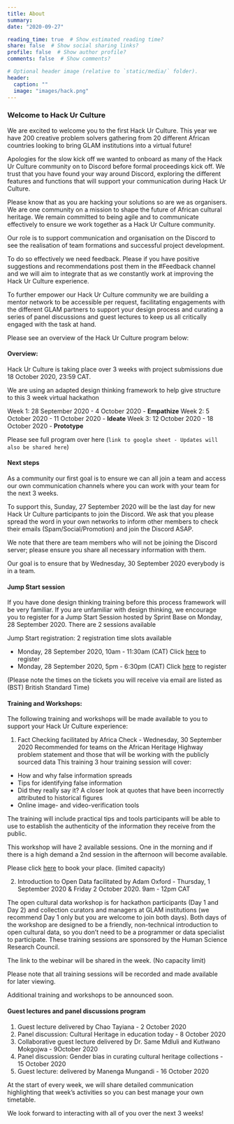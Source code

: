 ```yaml
---
title: About
summary:
date: "2020-09-27"

reading_time: true  # Show estimated reading time?
share: false  # Show social sharing links?
profile: false  # Show author profile?
comments: false  # Show comments?

# Optional header image (relative to `static/media/` folder).
header:
  caption: ""
  image: "images/hack.png"
---
```


### Welcome to Hack Ur Culture

We are excited to welcome you to the first Hack Ur Culture. This year we have 200 creative problem solvers gathering from 20 different African countries looking to bring GLAM institutions into a virtual future!

Apologies for the slow kick off we wanted to onboard as many of the Hack Ur Culture community on to Discord before formal proceedings kick off. We trust that you have found your way around Discord, exploring the different features and functions that will support your communication during Hack Ur Culture.

Please know that as you are hacking your solutions so are we as organisers. We are one community on a mission to shape the future of African cultural heritage. We remain committed to being agile and to communicate effectively to ensure we work together as a Hack Ur Culture community.

Our role is to support communication and organisation on the Discord to see the realisation of team formations and successful project development.

To do so effectively we need feedback. Please if you have positive suggestions and recommendations post them in the  #Feedback channel and we will aim to integrate that as we constantly work at improving the Hack Ur Culture experience.

To further empower our Hack Ur Culture community we are building a mentor network to be accessible per request, facilitating engagements with the different GLAM partners to support your design process and curating a series of panel discussions and guest lectures to keep us all critically engaged with the task at hand.

Please see an overview of the Hack Ur Culture program below:

#### Overview:

Hack Ur Culture is taking place over 3 weeks with project submissions due 18 October 2020, 23:59 CAT.

We are using an adapted design thinking framework to help give structure to this 3 week virtual hackathon

Week 1: 28 September 2020 - 4 October 2020 - **Empathize**
Week 2: 5 October 2020 - 11 October 2020 - **Ideate**
Week 3: 12 October 2020 - 18 October 2020 - **Prototype**

Please see full program over here (`link to google sheet - Updates will also be shared here`)

#### Next steps

As a community our first goal is to ensure we can all join a team and access our own communication channels where you can work with your team for the next 3 weeks.

To support this, Sunday, 27 September 2020 will be the last day for new Hack Ur Culture participants to join the Discord. We ask that you please spread the word in your own networks to inform other members to check their emails (Spam/Social/Promotion) and join the Discord ASAP.

We note that there are team members who will not be joining the Discord server; please ensure you share all necessary information with them.

Our goal is to ensure that by Wednesday, 30 September 2020 everybody is in a team.

#### Jump Start session

If you have done design thinking training before this process framework will be very familiar. If you are unfamiliar with design thinking, we encourage you to register for a Jump Start Session hosted by Sprint Base on Monday, 28 September 2020. There are 2 sessions available

Jump Start registration: 2 registration time slots available

- Monday, 28 September 2020, 10am - 11:30am (CAT) Click [here](https://www.eventbrite.com/e/virtual-problem-solving-jumpstart-tickets-119124870695) to register
- Monday, 28 September 2020, 5pm - 6:30pm (CAT) Click [here](https://www.eventbrite.com/e/virtual-problem-solving-jumpstart-tickets-119126072289) to register

(Please note the times on the tickets you will receive via email are listed as (BST) British Standard Time)

#### Training and Workshops:

The following training and workshops will be made available to you to support your Hack Ur Culture experience:

 1. Fact Checking facilitated by Africa Check - Wednesday, 30 September 2020
Recommended for teams on the African Heritage Highway problem statement and those that will be working with the publicly sourced data
This training 3 hour training session will cover:

- How and why false information spreads
- Tips for identifying false information
- Did they really say it? A closer look at quotes that have been incorrectly attributed to historical figures
- Online image- and video-verification tools

The training will include practical tips and tools participants will be able to use to establish the authenticity of the information they receive from the public.

This workshop will have 2 available sessions. One in the morning and if there is a high demand a 2nd session in the afternoon will become available.

Please click [here](https://airtable.com/shriD4aT22IfUE5ks) to book your place. (limited capacity)

2. Introduction to Open Data facilitated by Adam Oxford - Thursday, 1 September 2020 & Friday 2 October 2020. 9am - 12pm CAT

The open cultural data workshop is for hackathon participants (Day 1 and Day 2) and collection curators and managers at GLAM institutions (we recommend Day 1 only but you are welcome to join both days). Both days of the workshop are designed to be a friendly, non-technical introduction to open cultural data, so you don’t need to be a programmer or data specialist to participate. These training sessions are sponsored by the Human Science Research Council.

The link to the webinar will be shared in the week. (No capacity limit)

Please note that all training sessions will be recorded and made available for later viewing.

Additional training and workshops to be announced soon.

#### Guest lectures and panel discussions program

1. Guest lecture delivered by Chao Tayiana - 2 October 2020
2. Panel discussion: Cultural Heritage in education today - 8 October 2020
3. Collaborative guest lecture delivered by Dr. Same Mdluli and Kutlwano Mokgojwa -  9October 2020
4. Panel discussion: Gender bias in curating cultural heritage collections - 15 October 2020
5. Guest lecture: delivered by Manenga Mungandi - 16 October 2020

At the start of every week, we will share detailed communication highlighting that week’s activities so you can best manage your own timetable.

We look forward to interacting with all of you over the next 3 weeks!





